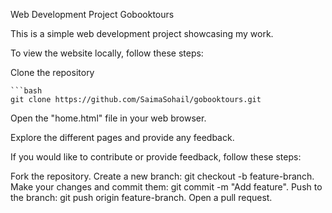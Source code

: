 Web Development Project Gobooktours

This is a simple web development project showcasing my work.

To view the website locally, follow these steps:

Clone the repository 

    ```bash 
    git clone https://github.com/SaimaSohail/gobooktours.git

Open the "home.html" file in your web browser.

Explore the different pages and provide any feedback.

If you would like to contribute or provide feedback, follow these steps:

Fork the repository.
Create a new branch: git checkout -b feature-branch.
Make your changes and commit them: git commit -m "Add feature".
Push to the branch: git push origin feature-branch.
Open a pull request.

